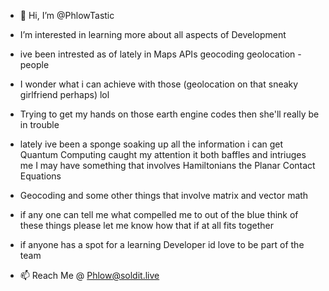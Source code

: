 - 👋 Hi, I’m @PhlowTastic 
- I’m interested in learning more about all aspects of Development
- ive been intrested as of lately in Maps APIs
 geocoding
 geolocation 
-people
- I wonder what i can achieve with those 
 (geolocation on that sneaky girlfriend perhaps) lol
- Trying to get my hands on those earth engine codes then she'll really be in trouble   
- lately ive been a sponge soaking up all the information i can get 
  Quantum Computing caught my attention it both baffles and intriuges me
I may have something that involves Hamiltonians the Planar Contact Equations
-  Geocoding and some other things that involve matrix and vector math
- if any one can tell me what compelled me to out of the blue think of these things please let me know how that if at all fits together
- if anyone has a spot for a learning Developer id love to be part of the team 

- 📫 Reach Me @ Phlow@soldit.live

<!---
PhlowTastic/PhlowTastic is a ✨ special ✨ repository because its `README.md` (this file) appears on your GitHub profile.
You can click the Preview link to take a look at your changes.
--->
